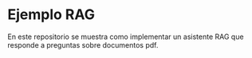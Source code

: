 
# Ejemplo RAG

En este repositorio se muestra como implementar un asistente RAG que responde a preguntas sobre documentos pdf.
